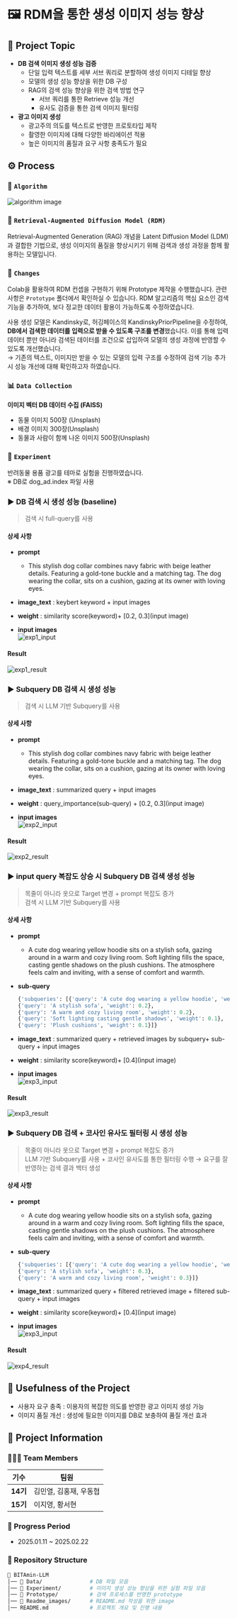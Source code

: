 # 🖼️ RDM을 통한 생성 이미지 성능 향상  

## 🌟 **Project Topic**
- **DB 검색 이미지 생성 성능 검증**
    - 단일 입력 텍스트를 세부 서브 쿼리로 분할하여 생성 이미지 디테일 향상
    - 모델의 생성 성능 향상을 위한 DB 구성
    - RAG의 검색 성능 향상을 위한 검색 방법 연구
        - 서브 쿼리를 통한 Retrieve 성능 개선
        - 유사도 검증을 통한 검색 이미지 필터링
- **광고 이미지 생성**
    - 광고주의 의도를 텍스트로 반영한 프로토타입 제작
    - 촬영한 이미지에 대해 다양한 바리에이션 적용
    - 높은 이미지의 품질과 요구 사항 충족도가 필요




## ⚙️ **Process**

### 🧩 `Algorithm`

![algorithm image](./Readme_images/image-1.png)

### 🤖 `Retrieval-Augmented Diffusion Model (RDM)`
Retrieval-Augmented Generation (RAG) 개념을 Latent Diffusion Model (LDM)과 결합한 기법으로, 생성 이미지의 품질을 향상시키기 위해 검색과 생성 과정을 함께 활용하는 모델입니다.

### 🔨 `Changes`
Colab을 활용하여 RDM 컨셉을 구현하기 위해 Prototype 제작을 수행했습니다. 관련 사항은 `Prototype` 폴더에서 확인하실 수 있습니다. RDM 알고리즘의 핵심 요소인 검색 기능을 추가하여, 보다 정교한 데이터 활용이 가능하도록 수정하였습니다.  

사용 생성 모델은 Kandinsky로, 허깅페이스의 KandinskyPriorPipeline을 수정하여, **DB에서 검색한 데이터를 입력으로 받을 수 있도록 구조를 변경**했습니다. 이를 통해 입력 데이터 뿐만 아니라 검색된 데이터를 조건으로 삽입하여 모델의 생성 과정에 반영할 수 있도록 개선했습니다.   
→ 기존의 텍스트, 이미지만 받을 수 있는 모델의 입력 구조를 수정하여 검색 기능 추가 시 성능 개선에 대해 확인하고자 하였습니다.

### 📊 `Data Collection`
**이미지 벡터 DB 데이터 수집 (FAISS)**

- 동물 이미지 500장 (Unsplash)
- 배경 이미지 300장(Unsplash)
- 동물과 사람이 함께 나온 이미지 500장(Unsplash)

### 🧪 `Experiment`

반려동물 용품 광고를 테마로 실험을 진행하였습니다.   
※ DB로 dog_ad.index 파일 사용 

### ▶ DB 검색 시 생성 성능 (baseline)

> 검색 시 full-query를 사용


#### 상세 사항
- **prompt** 
   - This stylish dog collar combines navy fabric with beige leather details. Featuring a gold-tone buckle and a matching tag. The dog wearing the collar, sits on a cushion, gazing at its owner with loving eyes.  

- **image_text** : keybert keyword + input images

- **weight** : similarity score(keyword)+  [0.2, 0.3](input image)

- **input images**  
![exp1_input](./Readme_images/image-2.png)

#### **Result**

![exp1_result](./Readme_images/image-3.png)


### ▶ Subquery DB 검색 시 생성 성능 

> 검색 시 LLM 기반 Subquery를 사용


#### 상세 사항
- **prompt** 
   - This stylish dog collar combines navy fabric with beige leather details. Featuring a gold-tone buckle and a matching tag. The dog wearing the collar, sits on a cushion, gazing at its owner with loving eyes.  

- **image_text** : summarized query + input images

- **weight** : query_importance(sub-query) +  [0.2, 0.3](input image)

- **input images**  
![exp2_input](./Readme_images/image-2.png)

#### **Result**

![exp2_result](./Readme_images/image-4.png)


### ▶ input query 복잡도 상승 시 Subquery DB 검색 생성 성능 

> 목줄이 아니라 옷으로 Target 변경 + prompt 복잡도 증가  
> 검색 시 LLM 기반 Subquery를 사용



#### 상세 사항
- **prompt** 
   - A cute dog wearing yellow hoodie sits on a stylish sofa, gazing around in a warm and cozy living room. Soft lighting fills the space, casting gentle shadows on the plush cushions. The atmosphere feels calm and inviting, with a sense of comfort and warmth. 

- **sub-query**
   ```python
   {'subqueries': [{'query': 'A cute dog wearing a yellow hoodie', 'weight': 0.4},
  {'query': 'A stylish sofa', 'weight': 0.2},
  {'query': 'A warm and cozy living room', 'weight': 0.2},
  {'query': 'Soft lighting casting gentle shadows', 'weight': 0.1},
  {'query': 'Plush cushions', 'weight': 0.1}]}
   ```

- **image_text** : summarized query + retrieved images by subquery+ sub-query + input images

- **weight** : similarity score(keyword)+  [0.4](input image)

- **input images**  
![exp3_input](./Readme_images/image-5.png)

#### **Result**

![exp3_result](./Readme_images/image-6.png)

### ▶ Subquery DB 검색 + 코사인 유사도 필터링 시 생성 성능 

> 목줄이 아니라 옷으로 Target 변경 + prompt 복잡도 증가  
> LLM 기반 Subquery를 사용 + 코사인 유사도를 통한 필터링 수행 → 요구를 잘 반영하는 검색 결과 백터 생성


#### 상세 사항
- **prompt** 
   - A cute dog wearing yellow hoodie sits on a stylish sofa, gazing around in a warm and cozy living room. Soft lighting fills the space, casting gentle shadows on the plush cushions. The atmosphere feels calm and inviting, with a sense of comfort and warmth. 

- **sub-query**
   ```python
   {'subqueries': [{'query': 'A cute dog wearing a yellow hoodie', 'weight': 0.4},
  {'query': 'A stylish sofa', 'weight': 0.3},
  {'query': 'A warm and cozy living room', 'weight': 0.3}]}
   ```

- **image_text** : summarized query +  filtered retrieved image + filtered sub-query + input images

- **weight** : similarity score(keyword)+  [0.4](input image)

- **input images**  
![exp3_input](./Readme_images/image-5.png)

#### **Result**

![exp4_result](./Readme_images/image-7.png)

## 🎯 **Usefulness of the Project**
- 사용자 요구 충족 : 이용자의 복잡한 의도를 반영한 광고 이미지 생성 가능
- 이미지 품질 개선 : 생성에 필요한 이미지를 DB로 보충하여 품질 개선 효과 

## 📂 **Project Information**

### **🧑‍🤝‍🧑 Team Members**

| 기수  | 팀원 |
|------|------|
| **14기** | 김민열, 김홍재, 우동협 |
| **15기** | 이지영, 황서현 |



### **📅 Progress Period**

- 2025.01.11 ~ 2025.02.22

 


### **📌 Repository Structure**  
```bash
📂 BITAmin-LLM
│── 📂 Data/               # DB 파일 모음
│── 📂 Experiment/         # 이미지 생성 성능 향상을 위한 실험 파일 모음
│── 📂 Prototype/          # 검색 프로세스를 반영한 prototype
│── 📂 Readme_images/      # README.md 작성을 위한 image
│── README.md             # 프로젝트 개요 및 진행 내용
